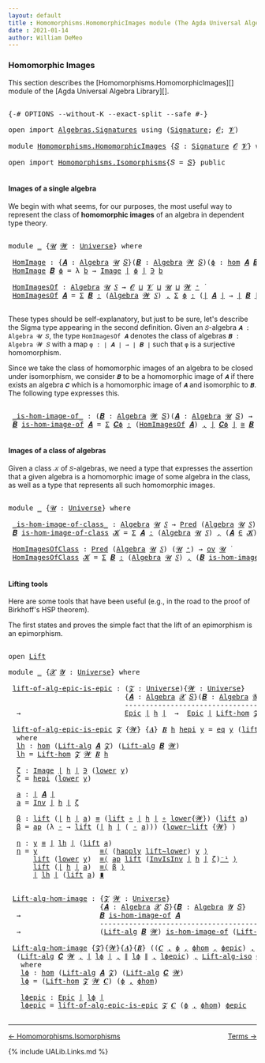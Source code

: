 ```yaml
---
layout: default
title : Homomorphisms.HomomorphicImages module (The Agda Universal Algebra Library)
date : 2021-01-14
author: William DeMeo
---
```


### <a id="homomorphic-images">Homomorphic Images</a>

This section describes the [Homomorphisms.HomomorphicImages][] module of the [Agda Universal Algebra Library][].

<pre class="Agda">

<a id="333" class="Symbol">{-#</a> <a id="337" class="Keyword">OPTIONS</a> <a id="345" class="Pragma">--without-K</a> <a id="357" class="Pragma">--exact-split</a> <a id="371" class="Pragma">--safe</a> <a id="378" class="Symbol">#-}</a>

<a id="383" class="Keyword">open</a> <a id="388" class="Keyword">import</a> <a id="395" href="Algebras.Signatures.html" class="Module">Algebras.Signatures</a> <a id="415" class="Keyword">using</a> <a id="421" class="Symbol">(</a><a id="422" href="Algebras.Signatures.html#626" class="Function">Signature</a><a id="431" class="Symbol">;</a> <a id="433" href="Overture.Preliminaries.html#8157" class="Generalizable">𝓞</a><a id="434" class="Symbol">;</a> <a id="436" href="Universes.html#262" class="Generalizable">𝓥</a><a id="437" class="Symbol">)</a>

<a id="440" class="Keyword">module</a> <a id="447" href="Homomorphisms.HomomorphicImages.html" class="Module">Homomorphisms.HomomorphicImages</a> <a id="479" class="Symbol">{</a><a id="480" href="Homomorphisms.HomomorphicImages.html#480" class="Bound">𝑆</a> <a id="482" class="Symbol">:</a> <a id="484" href="Algebras.Signatures.html#626" class="Function">Signature</a> <a id="494" href="Overture.Preliminaries.html#8157" class="Generalizable">𝓞</a> <a id="496" href="Universes.html#262" class="Generalizable">𝓥</a><a id="497" class="Symbol">}</a> <a id="499" class="Keyword">where</a>

<a id="506" class="Keyword">open</a> <a id="511" class="Keyword">import</a> <a id="518" href="Homomorphisms.Isomorphisms.html" class="Module">Homomorphisms.Isomorphisms</a><a id="544" class="Symbol">{</a><a id="545" class="Argument">𝑆</a> <a id="547" class="Symbol">=</a> <a id="549" href="Homomorphisms.HomomorphicImages.html#480" class="Bound">𝑆</a><a id="550" class="Symbol">}</a> <a id="552" class="Keyword">public</a>

</pre>


#### <a id="images-of-a-single-algebra">Images of a single algebra</a>

We begin with what seems, for our purposes, the most useful way to represent the class of **homomorphic images** of an algebra in dependent type theory.

<pre class="Agda">

<a id="813" class="Keyword">module</a> <a id="820" href="Homomorphisms.HomomorphicImages.html#820" class="Module">_</a> <a id="822" class="Symbol">{</a><a id="823" href="Homomorphisms.HomomorphicImages.html#823" class="Bound">𝓤</a> <a id="825" href="Homomorphisms.HomomorphicImages.html#825" class="Bound">𝓦</a> <a id="827" class="Symbol">:</a> <a id="829" href="Universes.html#205" class="Function">Universe</a><a id="837" class="Symbol">}</a> <a id="839" class="Keyword">where</a>

 <a id="847" href="Homomorphisms.HomomorphicImages.html#847" class="Function">HomImage</a> <a id="856" class="Symbol">:</a> <a id="858" class="Symbol">{</a><a id="859" href="Homomorphisms.HomomorphicImages.html#859" class="Bound">𝑨</a> <a id="861" class="Symbol">:</a> <a id="863" href="Algebras.Algebras.html#844" class="Function">Algebra</a> <a id="871" href="Homomorphisms.HomomorphicImages.html#823" class="Bound">𝓤</a> <a id="873" href="Homomorphisms.HomomorphicImages.html#480" class="Bound">𝑆</a><a id="874" class="Symbol">}(</a><a id="876" href="Homomorphisms.HomomorphicImages.html#876" class="Bound">𝑩</a> <a id="878" class="Symbol">:</a> <a id="880" href="Algebras.Algebras.html#844" class="Function">Algebra</a> <a id="888" href="Homomorphisms.HomomorphicImages.html#825" class="Bound">𝓦</a> <a id="890" href="Homomorphisms.HomomorphicImages.html#480" class="Bound">𝑆</a><a id="891" class="Symbol">)(</a><a id="893" href="Homomorphisms.HomomorphicImages.html#893" class="Bound">ϕ</a> <a id="895" class="Symbol">:</a> <a id="897" href="Homomorphisms.Basic.html#2044" class="Function">hom</a> <a id="901" href="Homomorphisms.HomomorphicImages.html#859" class="Bound">𝑨</a> <a id="903" href="Homomorphisms.HomomorphicImages.html#876" class="Bound">𝑩</a><a id="904" class="Symbol">)</a> <a id="906" class="Symbol">→</a> <a id="908" href="Overture.Preliminaries.html#13832" class="Function Operator">∣</a> <a id="910" href="Homomorphisms.HomomorphicImages.html#876" class="Bound">𝑩</a> <a id="912" href="Overture.Preliminaries.html#13832" class="Function Operator">∣</a> <a id="914" class="Symbol">→</a> <a id="916" href="Homomorphisms.HomomorphicImages.html#823" class="Bound">𝓤</a> <a id="918" href="Agda.Primitive.html#636" class="Function Operator">⊔</a> <a id="920" href="Homomorphisms.HomomorphicImages.html#825" class="Bound">𝓦</a> <a id="922" href="Universes.html#403" class="Function Operator">̇</a>
 <a id="925" href="Homomorphisms.HomomorphicImages.html#847" class="Function">HomImage</a> <a id="934" href="Homomorphisms.HomomorphicImages.html#934" class="Bound">𝑩</a> <a id="936" href="Homomorphisms.HomomorphicImages.html#936" class="Bound">ϕ</a> <a id="938" class="Symbol">=</a> <a id="940" class="Symbol">λ</a> <a id="942" href="Homomorphisms.HomomorphicImages.html#942" class="Bound">b</a> <a id="944" class="Symbol">→</a> <a id="946" href="Overture.Inverses.html#677" class="Datatype Operator">Image</a> <a id="952" href="Overture.Preliminaries.html#13832" class="Function Operator">∣</a> <a id="954" href="Homomorphisms.HomomorphicImages.html#936" class="Bound">ϕ</a> <a id="956" href="Overture.Preliminaries.html#13832" class="Function Operator">∣</a> <a id="958" href="Overture.Inverses.html#677" class="Datatype Operator">∋</a> <a id="960" href="Homomorphisms.HomomorphicImages.html#942" class="Bound">b</a>

 <a id="964" href="Homomorphisms.HomomorphicImages.html#964" class="Function">HomImagesOf</a> <a id="976" class="Symbol">:</a> <a id="978" href="Algebras.Algebras.html#844" class="Function">Algebra</a> <a id="986" href="Homomorphisms.HomomorphicImages.html#823" class="Bound">𝓤</a> <a id="988" href="Homomorphisms.HomomorphicImages.html#480" class="Bound">𝑆</a> <a id="990" class="Symbol">→</a> <a id="992" href="Homomorphisms.HomomorphicImages.html#494" class="Bound">𝓞</a> <a id="994" href="Agda.Primitive.html#636" class="Function Operator">⊔</a> <a id="996" href="Homomorphisms.HomomorphicImages.html#496" class="Bound">𝓥</a> <a id="998" href="Agda.Primitive.html#636" class="Function Operator">⊔</a> <a id="1000" href="Homomorphisms.HomomorphicImages.html#823" class="Bound">𝓤</a> <a id="1002" href="Agda.Primitive.html#636" class="Function Operator">⊔</a> <a id="1004" href="Homomorphisms.HomomorphicImages.html#825" class="Bound">𝓦</a> <a id="1006" href="Universes.html#181" class="Function Operator">⁺</a> <a id="1008" href="Universes.html#403" class="Function Operator">̇</a>
 <a id="1011" href="Homomorphisms.HomomorphicImages.html#964" class="Function">HomImagesOf</a> <a id="1023" href="Homomorphisms.HomomorphicImages.html#1023" class="Bound">𝑨</a> <a id="1025" class="Symbol">=</a> <a id="1027" href="MGS-MLTT.html#3074" class="Function">Σ</a> <a id="1029" href="Homomorphisms.HomomorphicImages.html#1029" class="Bound">𝑩</a> <a id="1031" href="MGS-MLTT.html#3074" class="Function">꞉</a> <a id="1033" class="Symbol">(</a><a id="1034" href="Algebras.Algebras.html#844" class="Function">Algebra</a> <a id="1042" href="Homomorphisms.HomomorphicImages.html#825" class="Bound">𝓦</a> <a id="1044" href="Homomorphisms.HomomorphicImages.html#480" class="Bound">𝑆</a><a id="1045" class="Symbol">)</a> <a id="1047" href="MGS-MLTT.html#3074" class="Function">,</a> <a id="1049" href="MGS-MLTT.html#3074" class="Function">Σ</a> <a id="1051" href="Homomorphisms.HomomorphicImages.html#1051" class="Bound">ϕ</a> <a id="1053" href="MGS-MLTT.html#3074" class="Function">꞉</a> <a id="1055" class="Symbol">(</a><a id="1056" href="Overture.Preliminaries.html#13832" class="Function Operator">∣</a> <a id="1058" href="Homomorphisms.HomomorphicImages.html#1023" class="Bound">𝑨</a> <a id="1060" href="Overture.Preliminaries.html#13832" class="Function Operator">∣</a> <a id="1062" class="Symbol">→</a> <a id="1064" href="Overture.Preliminaries.html#13832" class="Function Operator">∣</a> <a id="1066" href="Homomorphisms.HomomorphicImages.html#1029" class="Bound">𝑩</a> <a id="1068" href="Overture.Preliminaries.html#13832" class="Function Operator">∣</a><a id="1069" class="Symbol">)</a> <a id="1071" href="MGS-MLTT.html#3074" class="Function">,</a> <a id="1073" href="Homomorphisms.Basic.html#1939" class="Function">is-homomorphism</a> <a id="1089" href="Homomorphisms.HomomorphicImages.html#1023" class="Bound">𝑨</a> <a id="1091" href="Homomorphisms.HomomorphicImages.html#1029" class="Bound">𝑩</a> <a id="1093" href="Homomorphisms.HomomorphicImages.html#1051" class="Bound">ϕ</a> <a id="1095" href="MGS-MLTT.html#3515" class="Function Operator">×</a> <a id="1097" href="Overture.Inverses.html#2006" class="Function">Epic</a> <a id="1102" href="Homomorphisms.HomomorphicImages.html#1051" class="Bound">ϕ</a>

</pre>

These types should be self-explanatory, but just to be sure, let's describe the Sigma type appearing in the second definition. Given an `𝑆`-algebra `𝑨 : Algebra 𝓤 𝑆`, the type `HomImagesOf 𝑨` denotes the class of algebras `𝑩 : Algebra 𝓦 𝑆` with a map `φ : ∣ 𝑨 ∣ → ∣ 𝑩 ∣` such that `φ` is a surjective homomorphism.

Since we take the class of homomorphic images of an algebra to be closed under isomorphism, we consider `𝑩` to be a homomorphic image of `𝑨` if there exists an algebra `𝑪` which is a homomorphic image of `𝑨` and isomorphic to `𝑩`. The following type expresses this.

<pre class="Agda">

 <a id="1715" href="Homomorphisms.HomomorphicImages.html#1715" class="Function Operator">_is-hom-image-of_</a> <a id="1733" class="Symbol">:</a> <a id="1735" class="Symbol">(</a><a id="1736" href="Homomorphisms.HomomorphicImages.html#1736" class="Bound">𝑩</a> <a id="1738" class="Symbol">:</a> <a id="1740" href="Algebras.Algebras.html#844" class="Function">Algebra</a> <a id="1748" href="Homomorphisms.HomomorphicImages.html#825" class="Bound">𝓦</a> <a id="1750" href="Homomorphisms.HomomorphicImages.html#480" class="Bound">𝑆</a><a id="1751" class="Symbol">)(</a><a id="1753" href="Homomorphisms.HomomorphicImages.html#1753" class="Bound">𝑨</a> <a id="1755" class="Symbol">:</a> <a id="1757" href="Algebras.Algebras.html#844" class="Function">Algebra</a> <a id="1765" href="Homomorphisms.HomomorphicImages.html#823" class="Bound">𝓤</a> <a id="1767" href="Homomorphisms.HomomorphicImages.html#480" class="Bound">𝑆</a><a id="1768" class="Symbol">)</a> <a id="1770" class="Symbol">→</a> <a id="1772" href="Algebras.Products.html#2231" class="Function">ov</a> <a id="1775" href="Homomorphisms.HomomorphicImages.html#825" class="Bound">𝓦</a> <a id="1777" href="Agda.Primitive.html#636" class="Function Operator">⊔</a> <a id="1779" href="Homomorphisms.HomomorphicImages.html#823" class="Bound">𝓤</a> <a id="1781" href="Universes.html#403" class="Function Operator">̇</a>
 <a id="1784" href="Homomorphisms.HomomorphicImages.html#1784" class="Bound">𝑩</a> <a id="1786" href="Homomorphisms.HomomorphicImages.html#1715" class="Function Operator">is-hom-image-of</a> <a id="1802" href="Homomorphisms.HomomorphicImages.html#1802" class="Bound">𝑨</a> <a id="1804" class="Symbol">=</a> <a id="1806" href="MGS-MLTT.html#3074" class="Function">Σ</a> <a id="1808" href="Homomorphisms.HomomorphicImages.html#1808" class="Bound">𝑪ϕ</a> <a id="1811" href="MGS-MLTT.html#3074" class="Function">꞉</a> <a id="1813" class="Symbol">(</a><a id="1814" href="Homomorphisms.HomomorphicImages.html#964" class="Function">HomImagesOf</a> <a id="1826" href="Homomorphisms.HomomorphicImages.html#1802" class="Bound">𝑨</a><a id="1827" class="Symbol">)</a> <a id="1829" href="MGS-MLTT.html#3074" class="Function">,</a> <a id="1831" href="Overture.Preliminaries.html#13832" class="Function Operator">∣</a> <a id="1833" href="Homomorphisms.HomomorphicImages.html#1808" class="Bound">𝑪ϕ</a> <a id="1836" href="Overture.Preliminaries.html#13832" class="Function Operator">∣</a> <a id="1838" href="Homomorphisms.Isomorphisms.html#961" class="Function Operator">≅</a> <a id="1840" href="Homomorphisms.HomomorphicImages.html#1784" class="Bound">𝑩</a>

</pre>


#### <a id="images-of-a-class-of-algebras">Images of a class of algebras</a>

Given a class `𝒦` of `𝑆`-algebras, we need a type that expresses the assertion that a given algebra is a homomorphic image of some algebra in the class, as well as a type that represents all such homomorphic images.

<pre class="Agda">

<a id="2165" class="Keyword">module</a> <a id="2172" href="Homomorphisms.HomomorphicImages.html#2172" class="Module">_</a> <a id="2174" class="Symbol">{</a><a id="2175" href="Homomorphisms.HomomorphicImages.html#2175" class="Bound">𝓤</a> <a id="2177" class="Symbol">:</a> <a id="2179" href="Universes.html#205" class="Function">Universe</a><a id="2187" class="Symbol">}</a> <a id="2189" class="Keyword">where</a>

 <a id="2197" href="Homomorphisms.HomomorphicImages.html#2197" class="Function Operator">_is-hom-image-of-class_</a> <a id="2221" class="Symbol">:</a> <a id="2223" href="Algebras.Algebras.html#844" class="Function">Algebra</a> <a id="2231" href="Homomorphisms.HomomorphicImages.html#2175" class="Bound">𝓤</a> <a id="2233" href="Homomorphisms.HomomorphicImages.html#480" class="Bound">𝑆</a> <a id="2235" class="Symbol">→</a> <a id="2237" href="Relations.Discrete.html#1094" class="Function">Pred</a> <a id="2242" class="Symbol">(</a><a id="2243" href="Algebras.Algebras.html#844" class="Function">Algebra</a> <a id="2251" href="Homomorphisms.HomomorphicImages.html#2175" class="Bound">𝓤</a> <a id="2253" href="Homomorphisms.HomomorphicImages.html#480" class="Bound">𝑆</a><a id="2254" class="Symbol">)(</a><a id="2256" href="Homomorphisms.HomomorphicImages.html#2175" class="Bound">𝓤</a> <a id="2258" href="Universes.html#181" class="Function Operator">⁺</a><a id="2259" class="Symbol">)</a> <a id="2261" class="Symbol">→</a> <a id="2263" href="Algebras.Products.html#2231" class="Function">ov</a> <a id="2266" href="Homomorphisms.HomomorphicImages.html#2175" class="Bound">𝓤</a> <a id="2268" href="Universes.html#403" class="Function Operator">̇</a>
 <a id="2271" href="Homomorphisms.HomomorphicImages.html#2271" class="Bound">𝑩</a> <a id="2273" href="Homomorphisms.HomomorphicImages.html#2197" class="Function Operator">is-hom-image-of-class</a> <a id="2295" href="Homomorphisms.HomomorphicImages.html#2295" class="Bound">𝓚</a> <a id="2297" class="Symbol">=</a> <a id="2299" href="MGS-MLTT.html#3074" class="Function">Σ</a> <a id="2301" href="Homomorphisms.HomomorphicImages.html#2301" class="Bound">𝑨</a> <a id="2303" href="MGS-MLTT.html#3074" class="Function">꞉</a> <a id="2305" class="Symbol">(</a><a id="2306" href="Algebras.Algebras.html#844" class="Function">Algebra</a> <a id="2314" href="Homomorphisms.HomomorphicImages.html#2175" class="Bound">𝓤</a> <a id="2316" href="Homomorphisms.HomomorphicImages.html#480" class="Bound">𝑆</a><a id="2317" class="Symbol">)</a> <a id="2319" href="MGS-MLTT.html#3074" class="Function">,</a> <a id="2321" class="Symbol">(</a><a id="2322" href="Homomorphisms.HomomorphicImages.html#2301" class="Bound">𝑨</a> <a id="2324" href="Relations.Discrete.html#1962" class="Function Operator">∈</a> <a id="2326" href="Homomorphisms.HomomorphicImages.html#2295" class="Bound">𝓚</a><a id="2327" class="Symbol">)</a> <a id="2329" href="MGS-MLTT.html#3515" class="Function Operator">×</a> <a id="2331" class="Symbol">(</a><a id="2332" href="Homomorphisms.HomomorphicImages.html#2271" class="Bound">𝑩</a> <a id="2334" href="Homomorphisms.HomomorphicImages.html#1715" class="Function Operator">is-hom-image-of</a> <a id="2350" href="Homomorphisms.HomomorphicImages.html#2301" class="Bound">𝑨</a><a id="2351" class="Symbol">)</a>

 <a id="2355" href="Homomorphisms.HomomorphicImages.html#2355" class="Function">HomImagesOfClass</a> <a id="2372" class="Symbol">:</a> <a id="2374" href="Relations.Discrete.html#1094" class="Function">Pred</a> <a id="2379" class="Symbol">(</a><a id="2380" href="Algebras.Algebras.html#844" class="Function">Algebra</a> <a id="2388" href="Homomorphisms.HomomorphicImages.html#2175" class="Bound">𝓤</a> <a id="2390" href="Homomorphisms.HomomorphicImages.html#480" class="Bound">𝑆</a><a id="2391" class="Symbol">)</a> <a id="2393" class="Symbol">(</a><a id="2394" href="Homomorphisms.HomomorphicImages.html#2175" class="Bound">𝓤</a> <a id="2396" href="Universes.html#181" class="Function Operator">⁺</a><a id="2397" class="Symbol">)</a> <a id="2399" class="Symbol">→</a> <a id="2401" href="Algebras.Products.html#2231" class="Function">ov</a> <a id="2404" href="Homomorphisms.HomomorphicImages.html#2175" class="Bound">𝓤</a> <a id="2406" href="Universes.html#403" class="Function Operator">̇</a>
 <a id="2409" href="Homomorphisms.HomomorphicImages.html#2355" class="Function">HomImagesOfClass</a> <a id="2426" href="Homomorphisms.HomomorphicImages.html#2426" class="Bound">𝓚</a> <a id="2428" class="Symbol">=</a> <a id="2430" href="MGS-MLTT.html#3074" class="Function">Σ</a> <a id="2432" href="Homomorphisms.HomomorphicImages.html#2432" class="Bound">𝑩</a> <a id="2434" href="MGS-MLTT.html#3074" class="Function">꞉</a> <a id="2436" class="Symbol">(</a><a id="2437" href="Algebras.Algebras.html#844" class="Function">Algebra</a> <a id="2445" href="Homomorphisms.HomomorphicImages.html#2175" class="Bound">𝓤</a> <a id="2447" href="Homomorphisms.HomomorphicImages.html#480" class="Bound">𝑆</a><a id="2448" class="Symbol">)</a> <a id="2450" href="MGS-MLTT.html#3074" class="Function">,</a> <a id="2452" class="Symbol">(</a><a id="2453" href="Homomorphisms.HomomorphicImages.html#2432" class="Bound">𝑩</a> <a id="2455" href="Homomorphisms.HomomorphicImages.html#2197" class="Function Operator">is-hom-image-of-class</a> <a id="2477" href="Homomorphisms.HomomorphicImages.html#2426" class="Bound">𝓚</a><a id="2478" class="Symbol">)</a>

</pre>



#### <a id="lifting-tools">Lifting tools</a>

Here are some tools that have been useful (e.g., in the road to the proof of Birkhoff's HSP theorem).

The first states and proves the simple fact that the lift of an epimorphism is an epimorphism.

<pre class="Agda">

<a id="2754" class="Keyword">open</a> <a id="2759" href="Overture.Lifts.html#2467" class="Module">Lift</a>

<a id="2765" class="Keyword">module</a> <a id="2772" href="Homomorphisms.HomomorphicImages.html#2772" class="Module">_</a> <a id="2774" class="Symbol">{</a><a id="2775" href="Homomorphisms.HomomorphicImages.html#2775" class="Bound">𝓧</a> <a id="2777" href="Homomorphisms.HomomorphicImages.html#2777" class="Bound">𝓨</a> <a id="2779" class="Symbol">:</a> <a id="2781" href="Universes.html#205" class="Function">Universe</a><a id="2789" class="Symbol">}</a> <a id="2791" class="Keyword">where</a>

 <a id="2799" href="Homomorphisms.HomomorphicImages.html#2799" class="Function">lift-of-alg-epic-is-epic</a> <a id="2824" class="Symbol">:</a> <a id="2826" class="Symbol">(</a><a id="2827" href="Homomorphisms.HomomorphicImages.html#2827" class="Bound">𝓩</a> <a id="2829" class="Symbol">:</a> <a id="2831" href="Universes.html#205" class="Function">Universe</a><a id="2839" class="Symbol">){</a><a id="2841" href="Homomorphisms.HomomorphicImages.html#2841" class="Bound">𝓦</a> <a id="2843" class="Symbol">:</a> <a id="2845" href="Universes.html#205" class="Function">Universe</a><a id="2853" class="Symbol">}</a>
                            <a id="2883" class="Symbol">{</a><a id="2884" href="Homomorphisms.HomomorphicImages.html#2884" class="Bound">𝑨</a> <a id="2886" class="Symbol">:</a> <a id="2888" href="Algebras.Algebras.html#844" class="Function">Algebra</a> <a id="2896" href="Homomorphisms.HomomorphicImages.html#2775" class="Bound">𝓧</a> <a id="2898" href="Homomorphisms.HomomorphicImages.html#480" class="Bound">𝑆</a><a id="2899" class="Symbol">}(</a><a id="2901" href="Homomorphisms.HomomorphicImages.html#2901" class="Bound">𝑩</a> <a id="2903" class="Symbol">:</a> <a id="2905" href="Algebras.Algebras.html#844" class="Function">Algebra</a> <a id="2913" href="Homomorphisms.HomomorphicImages.html#2777" class="Bound">𝓨</a> <a id="2915" href="Homomorphisms.HomomorphicImages.html#480" class="Bound">𝑆</a><a id="2916" class="Symbol">)(</a><a id="2918" href="Homomorphisms.HomomorphicImages.html#2918" class="Bound">h</a> <a id="2920" class="Symbol">:</a> <a id="2922" href="Homomorphisms.Basic.html#2044" class="Function">hom</a> <a id="2926" href="Homomorphisms.HomomorphicImages.html#2884" class="Bound">𝑨</a> <a id="2928" href="Homomorphisms.HomomorphicImages.html#2901" class="Bound">𝑩</a><a id="2929" class="Symbol">)</a>
                            <a id="2959" class="Comment">-----------------------------------------------</a>
  <a id="3009" class="Symbol">→</a>                         <a id="3035" href="Overture.Inverses.html#2006" class="Function">Epic</a> <a id="3040" href="Overture.Preliminaries.html#13832" class="Function Operator">∣</a> <a id="3042" href="Homomorphisms.HomomorphicImages.html#2918" class="Bound">h</a> <a id="3044" href="Overture.Preliminaries.html#13832" class="Function Operator">∣</a>  <a id="3047" class="Symbol">→</a>  <a id="3050" href="Overture.Inverses.html#2006" class="Function">Epic</a> <a id="3055" href="Overture.Preliminaries.html#13832" class="Function Operator">∣</a> <a id="3057" href="Homomorphisms.Isomorphisms.html#2879" class="Function">Lift-hom</a> <a id="3066" href="Homomorphisms.HomomorphicImages.html#2827" class="Bound">𝓩</a> <a id="3068" href="Homomorphisms.HomomorphicImages.html#2841" class="Bound">𝓦</a> <a id="3070" href="Homomorphisms.HomomorphicImages.html#2901" class="Bound">𝑩</a> <a id="3072" href="Homomorphisms.HomomorphicImages.html#2918" class="Bound">h</a> <a id="3074" href="Overture.Preliminaries.html#13832" class="Function Operator">∣</a>

 <a id="3078" href="Homomorphisms.HomomorphicImages.html#2799" class="Function">lift-of-alg-epic-is-epic</a> <a id="3103" href="Homomorphisms.HomomorphicImages.html#3103" class="Bound">𝓩</a> <a id="3105" class="Symbol">{</a><a id="3106" href="Homomorphisms.HomomorphicImages.html#3106" class="Bound">𝓦</a><a id="3107" class="Symbol">}</a> <a id="3109" class="Symbol">{</a><a id="3110" href="Homomorphisms.HomomorphicImages.html#3110" class="Bound">𝑨</a><a id="3111" class="Symbol">}</a> <a id="3113" href="Homomorphisms.HomomorphicImages.html#3113" class="Bound">𝑩</a> <a id="3115" href="Homomorphisms.HomomorphicImages.html#3115" class="Bound">h</a> <a id="3117" href="Homomorphisms.HomomorphicImages.html#3117" class="Bound">hepi</a> <a id="3122" href="Homomorphisms.HomomorphicImages.html#3122" class="Bound">y</a> <a id="3124" class="Symbol">=</a> <a id="3126" href="Overture.Inverses.html#753" class="InductiveConstructor">eq</a> <a id="3129" href="Homomorphisms.HomomorphicImages.html#3122" class="Bound">y</a> <a id="3131" class="Symbol">(</a><a id="3132" href="Overture.Lifts.html#2529" class="InductiveConstructor">lift</a> <a id="3137" href="Homomorphisms.HomomorphicImages.html#3270" class="Function">a</a><a id="3138" class="Symbol">)</a> <a id="3140" href="Homomorphisms.HomomorphicImages.html#3415" class="Function">η</a>
  <a id="3144" class="Keyword">where</a>
  <a id="3152" href="Homomorphisms.HomomorphicImages.html#3152" class="Function">lh</a> <a id="3155" class="Symbol">:</a> <a id="3157" href="Homomorphisms.Basic.html#2044" class="Function">hom</a> <a id="3161" class="Symbol">(</a><a id="3162" href="Algebras.Algebras.html#4114" class="Function">Lift-alg</a> <a id="3171" href="Homomorphisms.HomomorphicImages.html#3110" class="Bound">𝑨</a> <a id="3173" href="Homomorphisms.HomomorphicImages.html#3103" class="Bound">𝓩</a><a id="3174" class="Symbol">)</a> <a id="3176" class="Symbol">(</a><a id="3177" href="Algebras.Algebras.html#4114" class="Function">Lift-alg</a> <a id="3186" href="Homomorphisms.HomomorphicImages.html#3113" class="Bound">𝑩</a> <a id="3188" href="Homomorphisms.HomomorphicImages.html#3106" class="Bound">𝓦</a><a id="3189" class="Symbol">)</a>
  <a id="3193" href="Homomorphisms.HomomorphicImages.html#3152" class="Function">lh</a> <a id="3196" class="Symbol">=</a> <a id="3198" href="Homomorphisms.Isomorphisms.html#2879" class="Function">Lift-hom</a> <a id="3207" href="Homomorphisms.HomomorphicImages.html#3103" class="Bound">𝓩</a> <a id="3209" href="Homomorphisms.HomomorphicImages.html#3106" class="Bound">𝓦</a> <a id="3211" href="Homomorphisms.HomomorphicImages.html#3113" class="Bound">𝑩</a> <a id="3213" href="Homomorphisms.HomomorphicImages.html#3115" class="Bound">h</a>

  <a id="3218" href="Homomorphisms.HomomorphicImages.html#3218" class="Function">ζ</a> <a id="3220" class="Symbol">:</a> <a id="3222" href="Overture.Inverses.html#677" class="Datatype Operator">Image</a> <a id="3228" href="Overture.Preliminaries.html#13832" class="Function Operator">∣</a> <a id="3230" href="Homomorphisms.HomomorphicImages.html#3115" class="Bound">h</a> <a id="3232" href="Overture.Preliminaries.html#13832" class="Function Operator">∣</a> <a id="3234" href="Overture.Inverses.html#677" class="Datatype Operator">∋</a> <a id="3236" class="Symbol">(</a><a id="3237" href="Overture.Lifts.html#2541" class="Field">lower</a> <a id="3243" href="Homomorphisms.HomomorphicImages.html#3122" class="Bound">y</a><a id="3244" class="Symbol">)</a>
  <a id="3248" href="Homomorphisms.HomomorphicImages.html#3218" class="Function">ζ</a> <a id="3250" class="Symbol">=</a> <a id="3252" href="Homomorphisms.HomomorphicImages.html#3117" class="Bound">hepi</a> <a id="3257" class="Symbol">(</a><a id="3258" href="Overture.Lifts.html#2541" class="Field">lower</a> <a id="3264" href="Homomorphisms.HomomorphicImages.html#3122" class="Bound">y</a><a id="3265" class="Symbol">)</a>

  <a id="3270" href="Homomorphisms.HomomorphicImages.html#3270" class="Function">a</a> <a id="3272" class="Symbol">:</a> <a id="3274" href="Overture.Preliminaries.html#13832" class="Function Operator">∣</a> <a id="3276" href="Homomorphisms.HomomorphicImages.html#3110" class="Bound">𝑨</a> <a id="3278" href="Overture.Preliminaries.html#13832" class="Function Operator">∣</a>
  <a id="3282" href="Homomorphisms.HomomorphicImages.html#3270" class="Function">a</a> <a id="3284" class="Symbol">=</a> <a id="3286" href="Overture.Inverses.html#1489" class="Function">Inv</a> <a id="3290" href="Overture.Preliminaries.html#13832" class="Function Operator">∣</a> <a id="3292" href="Homomorphisms.HomomorphicImages.html#3115" class="Bound">h</a> <a id="3294" href="Overture.Preliminaries.html#13832" class="Function Operator">∣</a> <a id="3296" href="Homomorphisms.HomomorphicImages.html#3218" class="Function">ζ</a>

  <a id="3301" href="Homomorphisms.HomomorphicImages.html#3301" class="Function">β</a> <a id="3303" class="Symbol">:</a> <a id="3305" href="Overture.Lifts.html#2529" class="InductiveConstructor">lift</a> <a id="3310" class="Symbol">(</a><a id="3311" href="Overture.Preliminaries.html#13832" class="Function Operator">∣</a> <a id="3313" href="Homomorphisms.HomomorphicImages.html#3115" class="Bound">h</a> <a id="3315" href="Overture.Preliminaries.html#13832" class="Function Operator">∣</a> <a id="3317" href="Homomorphisms.HomomorphicImages.html#3270" class="Function">a</a><a id="3318" class="Symbol">)</a> <a id="3320" href="Identity-Type.html#121" class="Datatype Operator">≡</a> <a id="3322" class="Symbol">(</a><a id="3323" href="Overture.Lifts.html#2529" class="InductiveConstructor">lift</a> <a id="3328" href="MGS-MLTT.html#3813" class="Function Operator">∘</a> <a id="3330" href="Overture.Preliminaries.html#13832" class="Function Operator">∣</a> <a id="3332" href="Homomorphisms.HomomorphicImages.html#3115" class="Bound">h</a> <a id="3334" href="Overture.Preliminaries.html#13832" class="Function Operator">∣</a> <a id="3336" href="MGS-MLTT.html#3813" class="Function Operator">∘</a> <a id="3338" href="Overture.Lifts.html#2541" class="Field">lower</a><a id="3343" class="Symbol">{</a><a id="3344" href="Homomorphisms.HomomorphicImages.html#3106" class="Bound">𝓦</a><a id="3345" class="Symbol">})</a> <a id="3348" class="Symbol">(</a><a id="3349" href="Overture.Lifts.html#2529" class="InductiveConstructor">lift</a> <a id="3354" href="Homomorphisms.HomomorphicImages.html#3270" class="Function">a</a><a id="3355" class="Symbol">)</a>
  <a id="3359" href="Homomorphisms.HomomorphicImages.html#3301" class="Function">β</a> <a id="3361" class="Symbol">=</a> <a id="3363" href="MGS-MLTT.html#6613" class="Function">ap</a> <a id="3366" class="Symbol">(λ</a> <a id="3369" href="Homomorphisms.HomomorphicImages.html#3369" class="Bound">-</a> <a id="3371" class="Symbol">→</a> <a id="3373" href="Overture.Lifts.html#2529" class="InductiveConstructor">lift</a> <a id="3378" class="Symbol">(</a><a id="3379" href="Overture.Preliminaries.html#13832" class="Function Operator">∣</a> <a id="3381" href="Homomorphisms.HomomorphicImages.html#3115" class="Bound">h</a> <a id="3383" href="Overture.Preliminaries.html#13832" class="Function Operator">∣</a> <a id="3385" class="Symbol">(</a> <a id="3387" href="Homomorphisms.HomomorphicImages.html#3369" class="Bound">-</a> <a id="3389" href="Homomorphisms.HomomorphicImages.html#3270" class="Function">a</a><a id="3390" class="Symbol">)))</a> <a id="3394" class="Symbol">(</a><a id="3395" href="Overture.Lifts.html#3079" class="Function">lower∼lift</a> <a id="3406" class="Symbol">{</a><a id="3407" href="Homomorphisms.HomomorphicImages.html#3106" class="Bound">𝓦</a><a id="3408" class="Symbol">}</a> <a id="3410" class="Symbol">)</a>

  <a id="3415" href="Homomorphisms.HomomorphicImages.html#3415" class="Function">η</a> <a id="3417" class="Symbol">:</a> <a id="3419" href="Homomorphisms.HomomorphicImages.html#3122" class="Bound">y</a> <a id="3421" href="Identity-Type.html#121" class="Datatype Operator">≡</a> <a id="3423" href="Overture.Preliminaries.html#13832" class="Function Operator">∣</a> <a id="3425" href="Homomorphisms.HomomorphicImages.html#3152" class="Function">lh</a> <a id="3428" href="Overture.Preliminaries.html#13832" class="Function Operator">∣</a> <a id="3430" class="Symbol">(</a><a id="3431" href="Overture.Lifts.html#2529" class="InductiveConstructor">lift</a> <a id="3436" href="Homomorphisms.HomomorphicImages.html#3270" class="Function">a</a><a id="3437" class="Symbol">)</a>
  <a id="3441" href="Homomorphisms.HomomorphicImages.html#3415" class="Function">η</a> <a id="3443" class="Symbol">=</a> <a id="3445" href="Homomorphisms.HomomorphicImages.html#3122" class="Bound">y</a>               <a id="3461" href="MGS-MLTT.html#5997" class="Function Operator">≡⟨</a> <a id="3464" class="Symbol">(</a><a id="3465" href="Overture.FunExtensionality.html#4748" class="Function">happly</a> <a id="3472" href="Overture.Lifts.html#2989" class="Function">lift∼lower</a><a id="3482" class="Symbol">)</a> <a id="3484" href="Homomorphisms.HomomorphicImages.html#3122" class="Bound">y</a> <a id="3486" href="MGS-MLTT.html#5997" class="Function Operator">⟩</a>
      <a id="3494" href="Overture.Lifts.html#2529" class="InductiveConstructor">lift</a> <a id="3499" class="Symbol">(</a><a id="3500" href="Overture.Lifts.html#2541" class="Field">lower</a> <a id="3506" href="Homomorphisms.HomomorphicImages.html#3122" class="Bound">y</a><a id="3507" class="Symbol">)</a>  <a id="3510" href="MGS-MLTT.html#5997" class="Function Operator">≡⟨</a> <a id="3513" href="MGS-MLTT.html#6613" class="Function">ap</a> <a id="3516" href="Overture.Lifts.html#2529" class="InductiveConstructor">lift</a> <a id="3521" class="Symbol">(</a><a id="3522" href="Overture.Inverses.html#1681" class="Function">InvIsInv</a> <a id="3531" href="Overture.Preliminaries.html#13832" class="Function Operator">∣</a> <a id="3533" href="Homomorphisms.HomomorphicImages.html#3115" class="Bound">h</a> <a id="3535" href="Overture.Preliminaries.html#13832" class="Function Operator">∣</a> <a id="3537" href="Homomorphisms.HomomorphicImages.html#3218" class="Function">ζ</a><a id="3538" class="Symbol">)</a><a id="3539" href="MGS-MLTT.html#6125" class="Function Operator">⁻¹</a> <a id="3542" href="MGS-MLTT.html#5997" class="Function Operator">⟩</a>
      <a id="3550" href="Overture.Lifts.html#2529" class="InductiveConstructor">lift</a> <a id="3555" class="Symbol">(</a><a id="3556" href="Overture.Preliminaries.html#13832" class="Function Operator">∣</a> <a id="3558" href="Homomorphisms.HomomorphicImages.html#3115" class="Bound">h</a> <a id="3560" href="Overture.Preliminaries.html#13832" class="Function Operator">∣</a> <a id="3562" href="Homomorphisms.HomomorphicImages.html#3270" class="Function">a</a><a id="3563" class="Symbol">)</a>  <a id="3566" href="MGS-MLTT.html#5997" class="Function Operator">≡⟨</a> <a id="3569" href="Homomorphisms.HomomorphicImages.html#3301" class="Function">β</a> <a id="3571" href="MGS-MLTT.html#5997" class="Function Operator">⟩</a>
      <a id="3579" href="Overture.Preliminaries.html#13832" class="Function Operator">∣</a> <a id="3581" href="Homomorphisms.HomomorphicImages.html#3152" class="Function">lh</a> <a id="3584" href="Overture.Preliminaries.html#13832" class="Function Operator">∣</a> <a id="3586" class="Symbol">(</a><a id="3587" href="Overture.Lifts.html#2529" class="InductiveConstructor">lift</a> <a id="3592" href="Homomorphisms.HomomorphicImages.html#3270" class="Function">a</a><a id="3593" class="Symbol">)</a> <a id="3595" href="MGS-MLTT.html#6079" class="Function Operator">∎</a>


 <a id="3600" href="Homomorphisms.HomomorphicImages.html#3600" class="Function">Lift-alg-hom-image</a> <a id="3619" class="Symbol">:</a> <a id="3621" class="Symbol">{</a><a id="3622" href="Homomorphisms.HomomorphicImages.html#3622" class="Bound">𝓩</a> <a id="3624" href="Homomorphisms.HomomorphicImages.html#3624" class="Bound">𝓦</a> <a id="3626" class="Symbol">:</a> <a id="3628" href="Universes.html#205" class="Function">Universe</a><a id="3636" class="Symbol">}</a>
                      <a id="3660" class="Symbol">{</a><a id="3661" href="Homomorphisms.HomomorphicImages.html#3661" class="Bound">𝑨</a> <a id="3663" class="Symbol">:</a> <a id="3665" href="Algebras.Algebras.html#844" class="Function">Algebra</a> <a id="3673" href="Homomorphisms.HomomorphicImages.html#2775" class="Bound">𝓧</a> <a id="3675" href="Homomorphisms.HomomorphicImages.html#480" class="Bound">𝑆</a><a id="3676" class="Symbol">}{</a><a id="3678" href="Homomorphisms.HomomorphicImages.html#3678" class="Bound">𝑩</a> <a id="3680" class="Symbol">:</a> <a id="3682" href="Algebras.Algebras.html#844" class="Function">Algebra</a> <a id="3690" href="Homomorphisms.HomomorphicImages.html#2777" class="Bound">𝓨</a> <a id="3692" href="Homomorphisms.HomomorphicImages.html#480" class="Bound">𝑆</a><a id="3693" class="Symbol">}</a>
  <a id="3697" class="Symbol">→</a>                   <a id="3717" href="Homomorphisms.HomomorphicImages.html#3678" class="Bound">𝑩</a> <a id="3719" href="Homomorphisms.HomomorphicImages.html#1715" class="Function Operator">is-hom-image-of</a> <a id="3735" href="Homomorphisms.HomomorphicImages.html#3661" class="Bound">𝑨</a>
                      <a id="3759" class="Comment">-----------------------------------------------</a>
  <a id="3809" class="Symbol">→</a>                   <a id="3829" class="Symbol">(</a><a id="3830" href="Algebras.Algebras.html#4114" class="Function">Lift-alg</a> <a id="3839" href="Homomorphisms.HomomorphicImages.html#3678" class="Bound">𝑩</a> <a id="3841" href="Homomorphisms.HomomorphicImages.html#3624" class="Bound">𝓦</a><a id="3842" class="Symbol">)</a> <a id="3844" href="Homomorphisms.HomomorphicImages.html#1715" class="Function Operator">is-hom-image-of</a> <a id="3860" class="Symbol">(</a><a id="3861" href="Algebras.Algebras.html#4114" class="Function">Lift-alg</a> <a id="3870" href="Homomorphisms.HomomorphicImages.html#3661" class="Bound">𝑨</a> <a id="3872" href="Homomorphisms.HomomorphicImages.html#3622" class="Bound">𝓩</a><a id="3873" class="Symbol">)</a>

 <a id="3877" href="Homomorphisms.HomomorphicImages.html#3600" class="Function">Lift-alg-hom-image</a> <a id="3896" class="Symbol">{</a><a id="3897" href="Homomorphisms.HomomorphicImages.html#3897" class="Bound">𝓩</a><a id="3898" class="Symbol">}{</a><a id="3900" href="Homomorphisms.HomomorphicImages.html#3900" class="Bound">𝓦</a><a id="3901" class="Symbol">}{</a><a id="3903" href="Homomorphisms.HomomorphicImages.html#3903" class="Bound">𝑨</a><a id="3904" class="Symbol">}{</a><a id="3906" href="Homomorphisms.HomomorphicImages.html#3906" class="Bound">𝑩</a><a id="3907" class="Symbol">}</a> <a id="3909" class="Symbol">((</a><a id="3911" href="Homomorphisms.HomomorphicImages.html#3911" class="Bound">𝑪</a> <a id="3913" href="MGS-MLTT.html#2929" class="InductiveConstructor Operator">,</a> <a id="3915" href="Homomorphisms.HomomorphicImages.html#3915" class="Bound">ϕ</a> <a id="3917" href="MGS-MLTT.html#2929" class="InductiveConstructor Operator">,</a> <a id="3919" href="Homomorphisms.HomomorphicImages.html#3919" class="Bound">ϕhom</a> <a id="3924" href="MGS-MLTT.html#2929" class="InductiveConstructor Operator">,</a> <a id="3926" href="Homomorphisms.HomomorphicImages.html#3926" class="Bound">ϕepic</a><a id="3931" class="Symbol">)</a> <a id="3933" href="MGS-MLTT.html#2929" class="InductiveConstructor Operator">,</a> <a id="3935" href="Homomorphisms.HomomorphicImages.html#3935" class="Bound">C≅B</a><a id="3938" class="Symbol">)</a> <a id="3940" class="Symbol">=</a>
  <a id="3944" class="Symbol">(</a><a id="3945" href="Algebras.Algebras.html#4114" class="Function">Lift-alg</a> <a id="3954" href="Homomorphisms.HomomorphicImages.html#3911" class="Bound">𝑪</a> <a id="3956" href="Homomorphisms.HomomorphicImages.html#3900" class="Bound">𝓦</a> <a id="3958" href="MGS-MLTT.html#2929" class="InductiveConstructor Operator">,</a> <a id="3960" href="Overture.Preliminaries.html#13832" class="Function Operator">∣</a> <a id="3962" href="Homomorphisms.HomomorphicImages.html#4017" class="Function">lϕ</a> <a id="3965" href="Overture.Preliminaries.html#13832" class="Function Operator">∣</a> <a id="3967" href="MGS-MLTT.html#2929" class="InductiveConstructor Operator">,</a> <a id="3969" href="Overture.Preliminaries.html#13884" class="Function Operator">∥</a> <a id="3971" href="Homomorphisms.HomomorphicImages.html#4017" class="Function">lϕ</a> <a id="3974" href="Overture.Preliminaries.html#13884" class="Function Operator">∥</a> <a id="3976" href="MGS-MLTT.html#2929" class="InductiveConstructor Operator">,</a> <a id="3978" href="Homomorphisms.HomomorphicImages.html#4096" class="Function">lϕepic</a><a id="3984" class="Symbol">)</a> <a id="3986" href="MGS-MLTT.html#2929" class="InductiveConstructor Operator">,</a> <a id="3988" href="Homomorphisms.Isomorphisms.html#3386" class="Function">Lift-alg-iso</a> <a id="4001" href="Homomorphisms.HomomorphicImages.html#3935" class="Bound">C≅B</a>
   <a id="4008" class="Keyword">where</a>
   <a id="4017" href="Homomorphisms.HomomorphicImages.html#4017" class="Function">lϕ</a> <a id="4020" class="Symbol">:</a> <a id="4022" href="Homomorphisms.Basic.html#2044" class="Function">hom</a> <a id="4026" class="Symbol">(</a><a id="4027" href="Algebras.Algebras.html#4114" class="Function">Lift-alg</a> <a id="4036" href="Homomorphisms.HomomorphicImages.html#3903" class="Bound">𝑨</a> <a id="4038" href="Homomorphisms.HomomorphicImages.html#3897" class="Bound">𝓩</a><a id="4039" class="Symbol">)</a> <a id="4041" class="Symbol">(</a><a id="4042" href="Algebras.Algebras.html#4114" class="Function">Lift-alg</a> <a id="4051" href="Homomorphisms.HomomorphicImages.html#3911" class="Bound">𝑪</a> <a id="4053" href="Homomorphisms.HomomorphicImages.html#3900" class="Bound">𝓦</a><a id="4054" class="Symbol">)</a>
   <a id="4059" href="Homomorphisms.HomomorphicImages.html#4017" class="Function">lϕ</a> <a id="4062" class="Symbol">=</a> <a id="4064" class="Symbol">(</a><a id="4065" href="Homomorphisms.Isomorphisms.html#2879" class="Function">Lift-hom</a> <a id="4074" href="Homomorphisms.HomomorphicImages.html#3897" class="Bound">𝓩</a> <a id="4076" href="Homomorphisms.HomomorphicImages.html#3900" class="Bound">𝓦</a> <a id="4078" href="Homomorphisms.HomomorphicImages.html#3911" class="Bound">𝑪</a><a id="4079" class="Symbol">)</a> <a id="4081" class="Symbol">(</a><a id="4082" href="Homomorphisms.HomomorphicImages.html#3915" class="Bound">ϕ</a> <a id="4084" href="MGS-MLTT.html#2929" class="InductiveConstructor Operator">,</a> <a id="4086" href="Homomorphisms.HomomorphicImages.html#3919" class="Bound">ϕhom</a><a id="4090" class="Symbol">)</a>

   <a id="4096" href="Homomorphisms.HomomorphicImages.html#4096" class="Function">lϕepic</a> <a id="4103" class="Symbol">:</a> <a id="4105" href="Overture.Inverses.html#2006" class="Function">Epic</a> <a id="4110" href="Overture.Preliminaries.html#13832" class="Function Operator">∣</a> <a id="4112" href="Homomorphisms.HomomorphicImages.html#4017" class="Function">lϕ</a> <a id="4115" href="Overture.Preliminaries.html#13832" class="Function Operator">∣</a>
   <a id="4120" href="Homomorphisms.HomomorphicImages.html#4096" class="Function">lϕepic</a> <a id="4127" class="Symbol">=</a> <a id="4129" href="Homomorphisms.HomomorphicImages.html#2799" class="Function">lift-of-alg-epic-is-epic</a> <a id="4154" href="Homomorphisms.HomomorphicImages.html#3897" class="Bound">𝓩</a> <a id="4156" href="Homomorphisms.HomomorphicImages.html#3911" class="Bound">𝑪</a> <a id="4158" class="Symbol">(</a><a id="4159" href="Homomorphisms.HomomorphicImages.html#3915" class="Bound">ϕ</a> <a id="4161" href="MGS-MLTT.html#2929" class="InductiveConstructor Operator">,</a> <a id="4163" href="Homomorphisms.HomomorphicImages.html#3919" class="Bound">ϕhom</a><a id="4167" class="Symbol">)</a> <a id="4169" href="Homomorphisms.HomomorphicImages.html#3926" class="Bound">ϕepic</a>

</pre>

--------------------------------------

[← Homomorphisms.Isomorphisms](Homomorphisms.Isomorphisms.html)
<span style="float:right;">[Terms →](Terms.html)</span>

{% include UALib.Links.md %}
